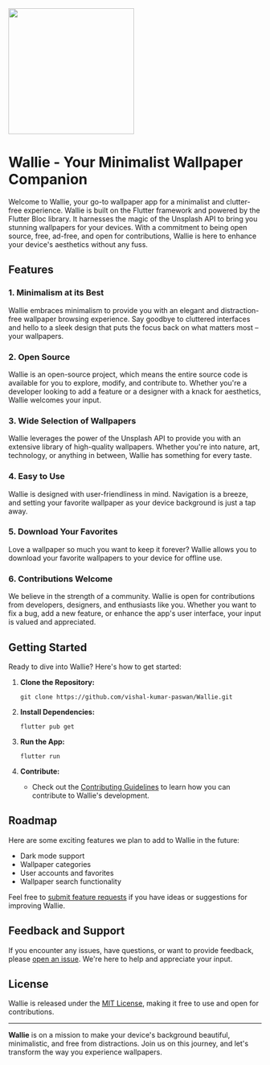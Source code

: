 <img src="https://imgur.com/JystQht.png" height="250">

# Wallie - Your Minimalist Wallpaper Companion

Welcome to Wallie, your go-to wallpaper app for a minimalist and clutter-free experience. Wallie is built on the Flutter framework and powered by the Flutter Bloc library. It harnesses the magic of the Unsplash API to bring you stunning wallpapers for your devices. With a commitment to being open source, free, ad-free, and open for contributions, Wallie is here to enhance your device's aesthetics without any fuss.

## Features

### 1. Minimalism at its Best

Wallie embraces minimalism to provide you with an elegant and distraction-free wallpaper browsing experience. Say goodbye to cluttered interfaces and hello to a sleek design that puts the focus back on what matters most – your wallpapers.

### 2. Open Source

Wallie is an open-source project, which means the entire source code is available for you to explore, modify, and contribute to. Whether you're a developer looking to add a feature or a designer with a knack for aesthetics, Wallie welcomes your input.

### 3. Wide Selection of Wallpapers

Wallie leverages the power of the Unsplash API to provide you with an extensive library of high-quality wallpapers. Whether you're into nature, art, technology, or anything in between, Wallie has something for every taste.

### 4. Easy to Use

Wallie is designed with user-friendliness in mind. Navigation is a breeze, and setting your favorite wallpaper as your device background is just a tap away.

### 5. Download Your Favorites

Love a wallpaper so much you want to keep it forever? Wallie allows you to download your favorite wallpapers to your device for offline use.

### 6. Contributions Welcome

We believe in the strength of a community. Wallie is open for contributions from developers, designers, and enthusiasts like you. Whether you want to fix a bug, add a new feature, or enhance the app's user interface, your input is valued and appreciated.

## Getting Started

Ready to dive into Wallie? Here's how to get started:

1. **Clone the Repository:**

   ```
   git clone https://github.com/vishal-kumar-paswan/Wallie.git
   ```

2. **Install Dependencies:**

   ```
   flutter pub get
   ```

3. **Run the App:**

   ```
   flutter run
   ```

4. **Contribute:**
   - Check out the [Contributing Guidelines](CONTRIBUTION.md) to learn how you can contribute to Wallie's development.

## Roadmap

Here are some exciting features we plan to add to Wallie in the future:

- Dark mode support
- Wallpaper categories
- User accounts and favorites
- Wallpaper search functionality

Feel free to [submit feature requests](https://github.com/vishal-kumar-paswan/Wallie/issues) if you have ideas or suggestions for improving Wallie.

## Feedback and Support

If you encounter any issues, have questions, or want to provide feedback, please [open an issue](https://github.com/vishal-kumar-paswan/Wallie/issues). We're here to help and appreciate your input.

## License

Wallie is released under the [MIT License](LICENSE), making it free to use and open for contributions.

---

**Wallie** is on a mission to make your device's background beautiful, minimalistic, and free from distractions. Join us on this journey, and let's transform the way you experience wallpapers.
